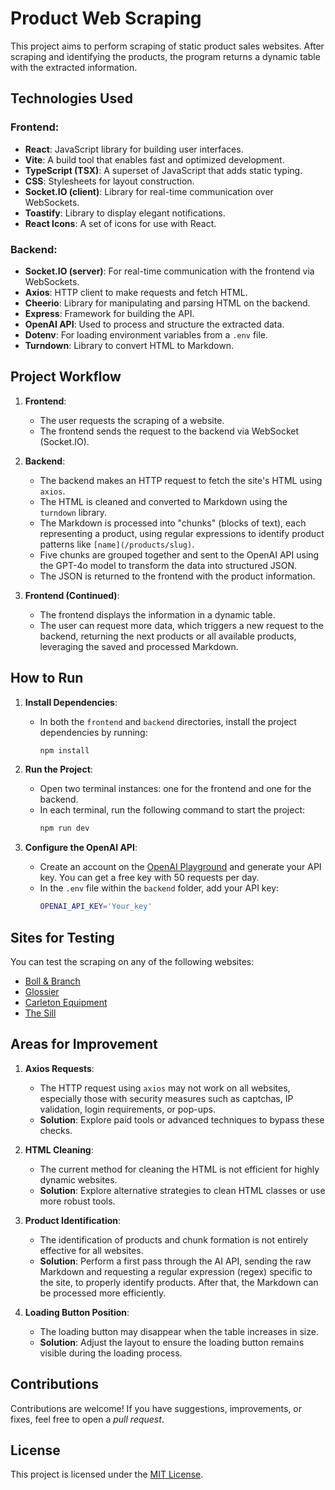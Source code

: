 # Product Web Scraping

This project aims to perform scraping of static product sales websites. After scraping and identifying the products, the program returns a dynamic table with the extracted information.

## Technologies Used

### Frontend:
- **React**: JavaScript library for building user interfaces.
- **Vite**: A build tool that enables fast and optimized development.
- **TypeScript (TSX)**: A superset of JavaScript that adds static typing.
- **CSS**: Stylesheets for layout construction.
- **Socket.IO (client)**: Library for real-time communication over WebSockets.
- **Toastify**: Library to display elegant notifications.
- **React Icons**: A set of icons for use with React.

### Backend:
- **Socket.IO (server)**: For real-time communication with the frontend via WebSockets.
- **Axios**: HTTP client to make requests and fetch HTML.
- **Cheerio**: Library for manipulating and parsing HTML on the backend.
- **Express**: Framework for building the API.
- **OpenAI API**: Used to process and structure the extracted data.
- **Dotenv**: For loading environment variables from a `.env` file.
- **Turndown**: Library to convert HTML to Markdown.

## Project Workflow

1. **Frontend**:
   - The user requests the scraping of a website.
   - The frontend sends the request to the backend via WebSocket (Socket.IO).
   
2. **Backend**:
   - The backend makes an HTTP request to fetch the site's HTML using `axios`.
   - The HTML is cleaned and converted to Markdown using the `turndown` library.
   - The Markdown is processed into "chunks" (blocks of text), each representing a product, using regular expressions to identify product patterns like `[name](/products/slug)`.
   - Five chunks are grouped together and sent to the OpenAI API using the GPT-4o model to transform the data into structured JSON.
   - The JSON is returned to the frontend with the product information.

3. **Frontend (Continued)**:
   - The frontend displays the information in a dynamic table.
   - The user can request more data, which triggers a new request to the backend, returning the next products or all available products, leveraging the saved and processed Markdown.

## How to Run

1. **Install Dependencies**:
   - In both the `frontend` and `backend` directories, install the project dependencies by running:
     ```bash
     npm install
     ```

2. **Run the Project**:
   - Open two terminal instances: one for the frontend and one for the backend.
   - In each terminal, run the following command to start the project:
     ```bash
     npm run dev
     ```

3. **Configure the OpenAI API**:
   - Create an account on the [OpenAI Playground](https://github.com/marketplace/models/azure-openai/gpt-4o/playground) and generate your API key. You can get a free key with 50 requests per day.
   - In the `.env` file within the `backend` folder, add your API key:
     ```bash
     OPENAI_API_KEY='Your_key'
     ```

## Sites for Testing

You can test the scraping on any of the following websites:

- [Boll & Branch](https://www.bollandbranch.com/collections/pillows-protectors/?direction=next&cursor=eyJsYXN0X2lkIjo3MzI0NTA2Njg1NDk5LCJsYXN0X3ZhbHVlIjoyMn0%3D)
- [Glossier](https://www.glossier.com/)
- [Carleton Equipment](https://carletonequipment.com/collections/used-equipment)
- [The Sill](https://www.thesill.com/)

## Areas for Improvement

1. **Axios Requests**:
   - The HTTP request using `axios` may not work on all websites, especially those with security measures such as captchas, IP validation, login requirements, or pop-ups.
   - **Solution**: Explore paid tools or advanced techniques to bypass these checks.

2. **HTML Cleaning**:
   - The current method for cleaning the HTML is not efficient for highly dynamic websites.
   - **Solution**: Explore alternative strategies to clean HTML classes or use more robust tools.

3. **Product Identification**:
   - The identification of products and chunk formation is not entirely effective for all websites.
   - **Solution**: Perform a first pass through the AI API, sending the raw Markdown and requesting a regular expression (regex) specific to the site, to properly identify products. After that, the Markdown can be processed more efficiently.

4. **Loading Button Position**:
   - The loading button may disappear when the table increases in size.
   - **Solution**: Adjust the layout to ensure the loading button remains visible during the loading process.

## Contributions

Contributions are welcome! If you have suggestions, improvements, or fixes, feel free to open a *pull request*.

## License

This project is licensed under the [MIT License](LICENSE).
